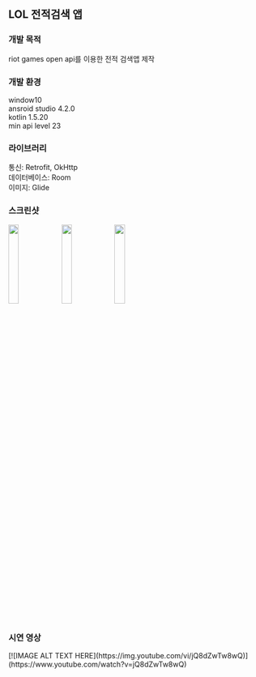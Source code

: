 <h2>LOL 전적검색 앱</h2>
<h3>개발 목적</h3>
riot games open api를 이용한 전적 검색앱 제작
<h3>개발 환경</h3>
window10<br>
ansroid studio 4.2.0<br>
kotlin 1.5.20<br>
min api level 23

<h3>라이브러리</h3>
통신: Retrofit, OkHttp<br>
데이터베이스: Room<br>
이미지: Glide<br>

<h3>스크린샷</h3>
<div>
<img width="20%" src="https://user-images.githubusercontent.com/84886401/132437849-2916c339-f1d9-4ceb-b4e8-ec936fa97d6c.jpg">
<img width="20%" src="https://user-images.githubusercontent.com/84886401/132438036-b5d6ab60-6fa3-44c9-91ae-45e061a2e27e.jpg">
<img width="20%" src="https://user-images.githubusercontent.com/84886401/132438040-23ff2380-27e7-4276-a1e2-ca888ca42004.jpg">
</div>

<h3>시연 영상</h3>
[![IMAGE ALT TEXT HERE](https://img.youtube.com/vi/jQ8dZwTw8wQ)](https://www.youtube.com/watch?v=jQ8dZwTw8wQ)
